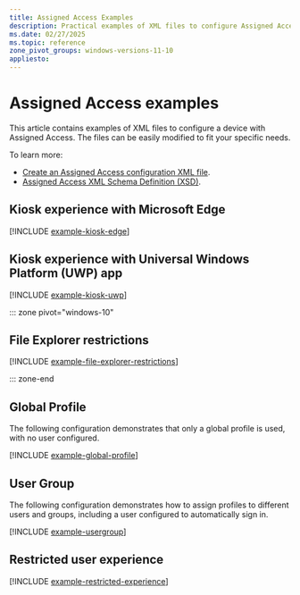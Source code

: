 ```yaml
---
title: Assigned Access Examples
description: Practical examples of XML files to configure Assigned Access.
ms.date: 02/27/2025
ms.topic: reference
zone_pivot_groups: windows-versions-11-10
appliesto:
---
```


# Assigned Access examples

This article contains examples of XML files to configure a device with Assigned Access. The files can be easily modified to fit your specific needs.

To learn more:

- [Create an Assigned Access configuration XML file](configuration-file.md).
- [Assigned Access XML Schema Definition (XSD)](xsd.md).

## Kiosk experience with Microsoft Edge

[!INCLUDE [example-kiosk-edge](includes/example-kiosk-edge.md)]

## Kiosk experience with Universal Windows Platform (UWP) app

[!INCLUDE [example-kiosk-uwp](includes/example-kiosk-uwp.md)]

::: zone pivot="windows-10"

## File Explorer restrictions

[!INCLUDE [example-file-explorer-restrictions](includes/example-file-explorer-restrictions.md)]

::: zone-end

## Global Profile

The following configuration demonstrates that only a global profile is used, with no user configured.

[!INCLUDE [example-global-profile](includes/example-global-profile.md)]

## User Group

The following configuration demonstrates how to assign profiles to different users and groups, including a user configured to automatically sign in.

[!INCLUDE [example-usergroup](includes/example-usergroup.md)]

## Restricted user experience

[!INCLUDE [example-restricted-experience](includes/example-restricted-experience.md)]
